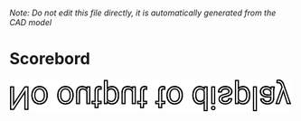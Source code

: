 ###### Note: Do not edit this file directly, it is automatically generated from the CAD model

# Scorebord

![](/project.svg)



 

